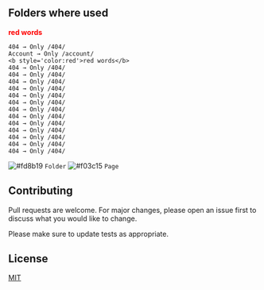 ## Folders where used

<b style='color:red'>red words</b>
```
404 → Only /404/
Account → Only /account/
<b style='color:red'>red words</b>
404 → Only /404/
404 → Only /404/
404 → Only /404/
404 → Only /404/
404 → Only /404/
404 → Only /404/
404 → Only /404/
404 → Only /404/
404 → Only /404/
404 → Only /404/
404 → Only /404/
404 → Only /404/
404 → Only /404/
```

![#fd8b19](https://via.placeholder.com/15/fd8b19/000000?text=+) `Folder`
![#f03c15](https://via.placeholder.com/15/f03c15/000000?text=+) `Page`


## Contributing
Pull requests are welcome. For major changes, please open an issue first to discuss what you would like to change.

Please make sure to update tests as appropriate.

## License
[MIT](https://choosealicense.com/licenses/mit/)

